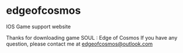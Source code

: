 # edgeofcosmos
IOS Game support website


Thanks for downloading game SOUL : Edge of Cosmos
If you have any question, please contact me at edgeofcosmos@outlook.com
